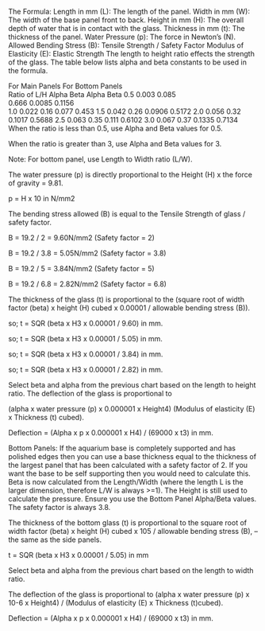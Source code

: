 The Formula:
Length in mm (L):	The length of the panel.
Width in mm (W):	The width of the base panel front to back.
Height in mm (H):	The overall depth of water that is in contact with the glass.
Thickness in mm (t):	The thickness of the panel.
Water Pressure (p):	The force in Newton’s (N).
Allowed Bending Stress (B):	Tensile Strength / Safety Factor
Modulus of Elasticity (E):	Elastic Strength
The length to height ratio effects the strength of the glass. The table below lists alpha and beta constants to be used in the formula.

For Main Panels		            For Bottom Panels	
Ratio of L/H	Alpha	Beta	Alpha	Beta
0.5	            0.003	0.085    		
0.666        	0.0085	0.1156		
1.0          	0.022   0.16	0.077	0.453
1.5         	0.042	0.26	0.0906	0.5172
2.0         	0.056	0.32	0.1017	0.5688
2.5         	0.063	0.35	0.111	0.6102
3.0	            0.067	0.37	0.1335	0.7134
When the ratio is less than 0.5, use Alpha and Beta values for 0.5.

When the ratio is greater than 3, use Alpha and Beta values for 3.

Note: For bottom panel, use Length to Width ratio (L/W).

The water pressure (p) is directly proportional to the Height (H) x the force of gravity = 9.81.

p = H x 10 in N/mm2

The bending stress allowed (B) is equal to the Tensile Strength of glass / safety factor.

B = 19.2 / 2 = 9.60N/mm2 (Safety factor = 2)

B = 19.2 / 3.8 = 5.05N/mm2 (Safety factor = 3.8)

B = 19.2 / 5 = 3.84N/mm2 (Safety factor = 5)

B = 19.2 / 6.8 = 2.82N/mm2 (Safety factor = 6.8)

The thickness of the glass (t) is proportional to the (square root of width factor (beta) x height (H) cubed x 0.00001 / allowable bending stress (B)).

so; t = SQR (beta x H3 x 0.00001 / 9.60) in mm.

so; t = SQR (beta x H3 x 0.00001 / 5.05) in mm.

so; t = SQR (beta x H3 x 0.00001 / 3.84) in mm.

so; t = SQR (beta x H3 x 0.00001 / 2.82) in mm.

Select beta and alpha from the previous chart based on the length to height ratio.
The deflection of the glass is proportional to

(alpha x water pressure (p) x 0.000001 x Height4)
(Modulus of elasticity (E) x Thickness (t) cubed).

Deflection = (Alpha x p x 0.000001 x H4) / (69000 x t3) in mm.

Bottom Panels:
If the aquarium base is completely supported and has polished edges then you can use a base thickness equal to the thickness of the largest panel that has been calculated with a safety factor of 2. If you want the base to be self supporting then you would need to calculate this. Beta is now calculated from the Length/Width (where the length L is the larger dimension, therefore L/W is always >=1). The Height is still used to calculate the pressure. Ensure you use the Bottom Panel Alpha/Beta values. The safety factor is always 3.8.

The thickness of the bottom glass (t) is proportional to the square root of width factor (beta) x height (H) cubed x 105 / allowable bending stress (B), – the same as the side panels.

t = SQR (beta x H3 x 0.00001 / 5.05) in mm

Select beta and alpha from the previous chart based on the length to width ratio.

The deflection of the glass is proportional to (alpha x water pressure (p) x 10-6 x Height4) / (Modulus of elasticity (E) x Thickness (t)cubed).

Deflection = (Alpha x p x 0.000001 x H4) / (69000 x t3) in mm.
